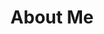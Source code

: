 ---
layout: page
title: About Me
#background_style: bg-info
background_image: url('assets/img/backgrounds/bg11.jpg')
# Add a link to the the top menu
menus:
  header:
    title: About
    weight: 2

sections:
- type: address.html
  section_id: about
  title: 
  map: assets/img/backgrounds/pf.jpg
  address:
    title: Personal Introduction
    text: >
      Having spent my childhood in a metropolitan area with a population of over 12 million, I have always had a deep appreciation for the built environment around me. The rapid infrastructure development required to sustain a city's residents amazes me and inspires me to contribute to this growth. In addition, I am passionate about the intersection between domain expertise in traditional civil engineering knowledge and emerging technology. I hope to apply computational and data science techniques to tackle overarching challenges within infrastructure systems. <br>
      <br>
      Apart from creating innovative solutions for modern infrastructure projects, I am also interested in the management of existing infrastructure with a focus on security and resilience. Throughout my undergrad, I have gained valuable industry and research experience in the critical infrastructure sector, from designing nuclear plants against aircraft crash to improving the seismic resiliency of large Liquefied Natural Gas storage tanks. I also participated in an international competition to design a COVID-19 hospital expansion without compromising its seismic performance.<br>
      <br>
      By pursing a major in Civil Engineering and minor in Artificial Intelligience, I look forward to improving the efficiency and resilience of complex infrastructure systems using a multi-disciplinary approach.

# During my 1-year internship at Terrestrial Energy Inc., I helped develop containment buildings against aircraft impact and seismic loading for nuclear power plants. Throughout my undergrad, I have contributed to two journal publications on the seismic resilience of large Liquefied Natural Gas storage tanks. Last summer, I also worked at a global structural design firm to solve a crowd-induced floor vibration problem for university facilities. 

# By actively exploring innovations in different facades of Structural Engineering, I am hoping to develop a multi-disciplinary approach towards traditional Civil Engineering practices with the aid of modern technology. I look forward to contributing to the field of Civil engineering and socially useful work with these skills and values.



# - type: paragraph.html
#   section_id: intro
#   title: 
# #  background_style: bg-info
# #  text_style: text-left text-white
#   actions:
#    - title: My Resume
#      class: btn-info
#      url: '#'
#   text: >+

#     Having grown up in a metropolitan area with a population of over 12 million, I have a deep appreciation for the built environment around me. The rapid infrastructure development required to sustain a city’s inhabitants amazes me and inspires me to contribute to this growth. By actively exploring innovations in different facades of Structural Engineering, I am hoping to develop a multi-disciplinary approach towards traditional Civil Engineering practices with the aid of modern technology. As a prospective structural engineer, I look forward to contributing to the field of Civil engineering and socially useful work with these skills and values.

---